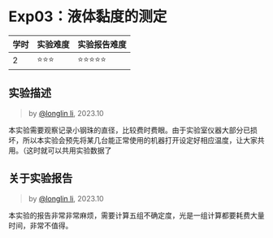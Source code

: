 # Exp03：液体黏度的测定

| 学时 | 实验难度 | 实验报告难度 |
|------|---------|------------|
| 2 | ⭐⭐⭐ | ⭐⭐⭐⭐⭐ |

## 实验描述
> by [@longlin li](https://github.com/longlin10086), 2023.10

本实验需要观察记录小钢珠的直径，比较费时费眼。由于实验室仪器大部分已损坏，所以本实验会预先将某几台能正常使用的机器打开设定好相应温度，让大家共用。（这时就可以共用实验数据了

## 关于实验报告
> by [@longlin li](https://github.com/longlin10086), 2023.10

本实验的报告非常非常麻烦，需要计算五组不确定度，光是一组计算都要耗费大量时间，非常不值得。
